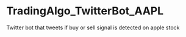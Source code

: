 # TradingAlgo_TwitterBot_AAPL
Twitter bot that tweets if buy or sell signal is detected on apple stock
